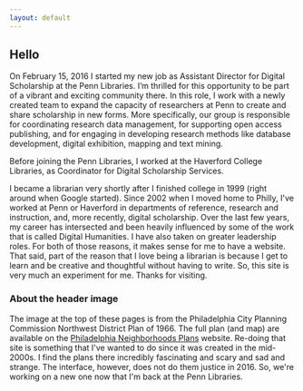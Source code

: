 ```yaml
---
layout: default
---
```

## Hello

On February 15, 2016 I started my new job as Assistant Director for Digital Scholarship at the Penn Libraries. I&#8217;m thrilled for this opportunity to be part of a vibrant and exciting community there. In this role, I work with a newly created team to expand the capacity of researchers at Penn to create and share scholarship in new forms. More specifically, our group is responsible for coordinating research data management, for supporting open access publishing, and for engaging in developing research methods like database development, digital exhibition, mapping and text mining.

Before joining the Penn Libraries, I worked at the Haverford College Libraries, as Coordinator for Digital Scholarship Services.

I became a librarian very shortly after I finished college in 1999 (right around when Google started). Since 2002 when I moved home to Philly, I've worked at Penn or Haverford in departments of reference, research and instruction, and, more recently, digital scholarship. Over the last few years, my career has intersected and been heavily influenced by some of the work that is called Digital Humanities. I have also taken on greater leadership roles. For both of those reasons, it makes sense for me to have a website. That said, part of the reason that I love being a librarian is because I get to learn and be creative and thoughtful without having to write. So, this site is very much an experiment for me. Thanks for visiting.


### About the header image
The image at the top of these pages is from the Philadelphia City Planning Commission Northwest District Plan of 1966. The full plan (and map) are available on the [Philadelphia Neighborhoods Plans](http://sceti.library.upenn.edu/pages%20/index.cfm?so_id=5923) website. Re-doing that site is something that I've wanted to do since it was created in the mid-2000s. I find the plans there incredibly fascinating and scary and sad and strange. The interface, however, does not do them justice in 2016. So, we're working on a new one now that I'm back at the Penn Libraries.
